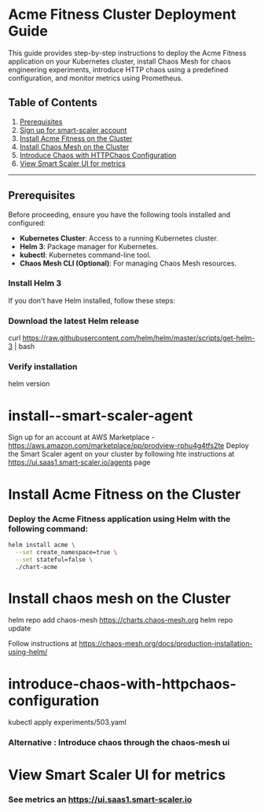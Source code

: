 # Acme Fitness Cluster Deployment Guide

This guide provides step-by-step instructions to deploy the Acme Fitness application on your Kubernetes cluster, install Chaos Mesh for chaos engineering experiments, introduce HTTP chaos using a predefined configuration, and monitor metrics using Prometheus.

## Table of Contents

1. [Prerequisites](#prerequisites)
2. [Sign up for smart-scaler account](#install--smart-scaler-agent)
3. [Install Acme Fitness on the Cluster](#install-acme-fitness-on-the-cluster)
4. [Install Chaos Mesh on the Cluster](#install-chaos-mesh-on-the-cluster)
5. [Introduce Chaos with HTTPChaos Configuration](#introduce-chaos-with-httpchaos-configuration)
6. [View Smart Scaler UI for metrics](#view-smart-scaler-ui-metrics)


---

## Prerequisites

Before proceeding, ensure you have the following tools installed and configured:

- **Kubernetes Cluster**: Access to a running Kubernetes cluster.
- **Helm 3**: Package manager for Kubernetes.
- **kubectl**: Kubernetes command-line tool.
- **Chaos Mesh CLI (Optional)**: For managing Chaos Mesh resources.


### Install Helm 3

If you don't have Helm installed, follow these steps:

### Download the latest Helm release
curl https://raw.githubusercontent.com/helm/helm/master/scripts/get-helm-3 | bash

### Verify installation
helm version

# install--smart-scaler-agent

Sign up for an account at AWS Marketplace -  https://aws.amazon.com/marketplace/pp/prodview-rphu4g4tfs2te
Deploy the Smart Scaler agent on your cluster by following hte instructions at https://ui.saas1.smart-scaler.io/agents page


# Install Acme Fitness on the Cluster

### Deploy the Acme Fitness application using Helm with the following command:

```bash
helm install acme \
  --set create_namespace=true \
  --set stateful=false \
  ./chart-acme
```

# Install chaos mesh on the Cluster
helm repo add chaos-mesh https://charts.chaos-mesh.org
helm repo update

Follow instructions at https://chaos-mesh.org/docs/production-installation-using-helm/

# introduce-chaos-with-httpchaos-configuration
kubectl apply experiments/503.yaml

### Alternative : Introduce chaos through the chaos-mesh ui

# View Smart Scaler UI for metrics
### See metrics an https://ui.saas1.smart-scaler.io
